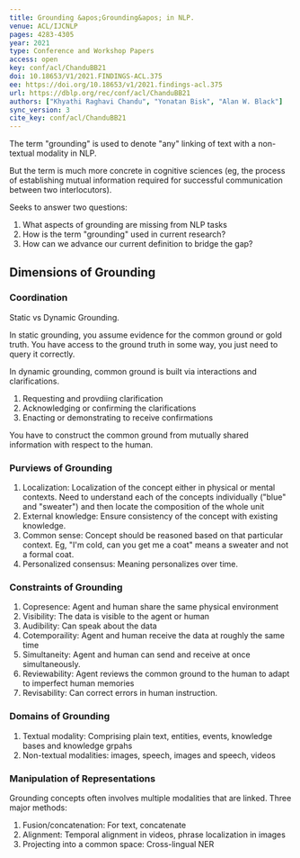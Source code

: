 ```yaml
---
title: Grounding &apos;Grounding&apos; in NLP.
venue: ACL/IJCNLP
pages: 4283-4305
year: 2021
type: Conference and Workshop Papers
access: open
key: conf/acl/ChanduBB21
doi: 10.18653/V1/2021.FINDINGS-ACL.375
ee: https://doi.org/10.18653/v1/2021.findings-acl.375
url: https://dblp.org/rec/conf/acl/ChanduBB21
authors: ["Khyathi Raghavi Chandu", "Yonatan Bisk", "Alan W. Black"]
sync_version: 3
cite_key: conf/acl/ChanduBB21
---
```


The term "grounding" is used to denote "any" linking of text with a non-textual modality in NLP.

But the term is much more concrete in cognitive sciences (eg, the process of establishing mutual information required for successful communication between two interlocutors).

Seeks to answer two questions:
 1. What aspects of grounding are missing from NLP tasks
 2. How is the term "grounding" used in current research?
 3. How can we advance our current definition to bridge the gap?


## Dimensions of Grounding

### Coordination

Static vs Dynamic Grounding.

In static grounding, you assume evidence for the common ground or gold truth. You have access to the ground truth in some way, you just need to query it correctly.

In dynamic grounding, common ground is built via interactions and clarifications.

 1. Requesting and provdiing clarification
 2. Acknowledging or confirming the clarifications
 3. Enacting or demonstrating to receive confirmations

You have to construct the common ground from mutually shared information with respect to the human.


### Purviews of Grounding

1. Localization: Localization of the concept either in physical or mental contexts. Need to understand each of the concepts individually ("blue" and "sweater") and then locate the composition of the whole unit
2. External knowledge: Ensure consistency of the concept with existing knowledge.
3. Common sense: Concept should be reasoned based on that particular context. Eg, "I'm cold, can you get me a coat" means a sweater and not a formal coat.
4. Personalized consensus: Meaning personalizes over time.


### Constraints of Grounding

1. Copresence: Agent and human share the same physical environment
2. Visibility: The data is visible to the agent or human
3. Audibility: Can speak about the data
4. Cotemporaility: Agent and human receive the data at roughly the same time
5. Simultaneity: Agent and human can send and receive at once simultaneously.
6. Reviewability: Agent reviews the common ground to the human to adapt to imperfect human memories
7. Revisability: Can correct errors in human instruction.


### Domains of Grounding

1. Textual modality: Comprising plain text, entities, events, knowledge bases and knowledge grpahs
2. Non-textual modalities: images, speech, images and speech, videos

### Manipulation of Representations

Grounding concepts often involves multiple modalities that are linked. Three major methods:

1. Fusion/concatenation: For text, concatenate
2. Alignment: Temporal alignment in videos, phrase localization in images
3. Projecting into a common space: Cross-lingual NER

